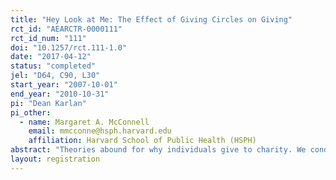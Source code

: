 ```yaml
---
title: "Hey Look at Me: The Effect of Giving Circles on Giving"
rct_id: "AEARCTR-0000111"
rct_id_num: "111"
doi: "10.1257/rct.111-1.0"
date: "2017-04-12"
status: "completed"
jel: "D64, C90, L30"
start_year: "2007-10-01"
end_year: "2010-10-31"
pi: "Dean Karlan"
pi_other:
  - name: Margaret A. McConnell
    email: mmcconne@hsph.harvard.edu
    affiliation: Harvard School of Public Health (HSPH)
abstract: "Theories abound for why individuals give to charity. We conduct a randomized field experiment with a Yale service club and find that the promise of public recognition increases giving. Some may claim that they give when offered public recognition in order to motivate others to give too, rather than for the more obvious expected private gain from increasing one's social standing. To tease apart these two theories, we also conduct a laboratory experiment with undergraduates. Our evidence is not consistent with individuals giving primarily because of a desire to influence the gifts of others. We conclude that social image motivations are a central determinant of giving when gifts are publicly recognized. "
layout: registration
---
```



